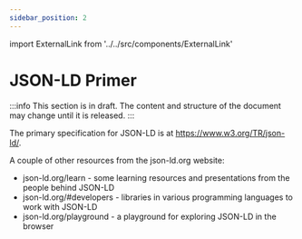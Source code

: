 ```yaml
---
sidebar_position: 2
---
```


import ExternalLink from '../../src/components/ExternalLink'

# JSON-LD Primer

:::info
This section is in draft. The content and structure of the document may change until it is released.
:::

The primary specification for JSON-LD is at <ExternalLink href="https://www.w3.org/TR/json-ld/">https://www.w3.org/TR/json-ld/</ExternalLink>.

A couple of other resources from the <ExternalLink href="https://json-ld.org/">json-ld.org</ExternalLink> website:

- <ExternalLink href="https://json-ld.org/learn.html">json-ld.org/learn</ExternalLink> - some learning resources and presentations from the people behind JSON-LD
- <ExternalLink href="https://json-ld.org/#developers">json-ld.org/#developers</ExternalLink> - libraries in various programming languages to work with JSON-LD
- <ExternalLink href="https://json-ld.org/playground/">json-ld.org/playground</ExternalLink> - a playground for exploring JSON-LD in the browser